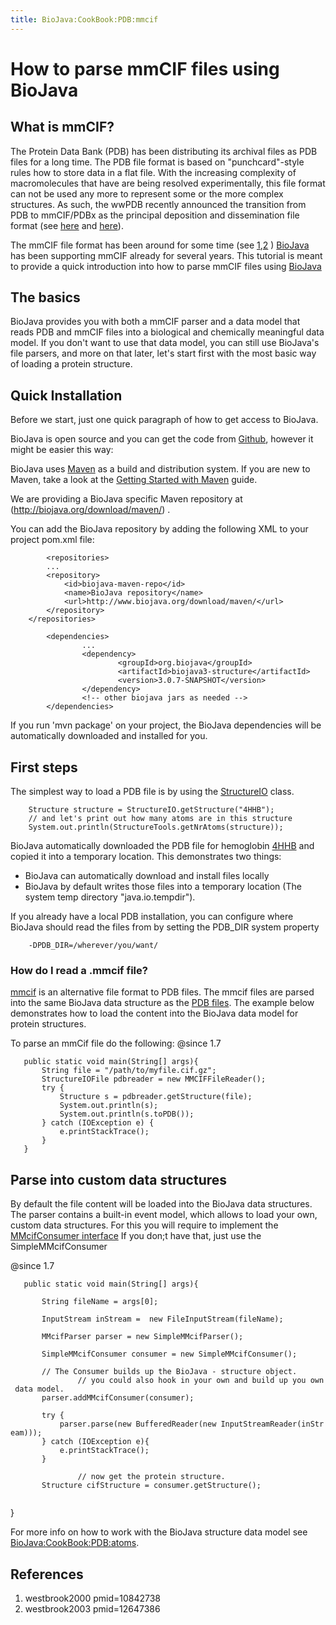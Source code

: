 ```yaml
---
title: BioJava:CookBook:PDB:mmcif
---
```


How to parse mmCIF files using BioJava
======================================

What is mmCIF?
--------------

The Protein Data Bank (PDB) has been distributing its archival files as
PDB files for a long time. The PDB file format is based on
"punchcard"-style rules how to store data in a flat file. With the
increasing complexity of macromolecules that have are being resolved
experimentally, this file format can not be used any more to represent
some or the more complex structures. As such, the wwPDB recently
announced the transition from PDB to mmCIF/PDBx as the principal
deposition and dissemination file format (see
[here](http://www.wwpdb.org/news/news_2013.html#22-May-2013) and
[here](http://wwpdb.org/workshop/wgroup.html)).

The mmCIF file format has been around for some time (see
[1](#westbrook2000 "wikilink"),[2](#westbrook2003 "wikilink") )
[BioJava](http://www.biojava.org) has been supporting mmCIF already for
several years. This tutorial is meant to provide a quick introduction
into how to parse mmCIF files using [BioJava](http://www.biojava.org)

The basics
----------

BioJava provides you with both a mmCIF parser and a data model that
reads PDB and mmCIF files into a biological and chemically meaningful
data model. If you don't want to use that data model, you can still use
BioJava's file parsers, and more on that later, let's start first with
the most basic way of loading a protein structure.

Quick Installation
------------------

Before we start, just one quick paragraph of how to get access to
BioJava.

BioJava is open source and you can get the code from
[Github](https://github.com/biojava/biojava), however it might be easier
this way:

BioJava uses [Maven](http://maven.apache.org/) as a build and
distribution system. If you are new to Maven, take a look at the
[Getting Started with
Maven](http://maven.apache.org/guides/getting-started/index.html) guide.

We are providing a BioJava specific Maven repository at
(http://biojava.org/download/maven/) .

You can add the BioJava repository by adding the following XML to your
project pom.xml file:

            <repositories>
            ...
            <repository>
                <id>biojava-maven-repo</id>
                <name>BioJava repository</name>
                <url>http://www.biojava.org/download/maven/</url>           
            </repository>
        </repositories>

            <dependencies>
                    ...
                    <dependency>
                            <groupId>org.biojava</groupId>
                            <artifactId>biojava3-structure</artifactId>
                            <version>3.0.7-SNAPSHOT</version>
                    </dependency>
                    <!-- other biojava jars as needed -->
            </dependencies>
        

If you run 'mvn package' on your project, the BioJava dependencies will
be automatically downloaded and installed for you.

First steps
-----------

The simplest way to load a PDB file is by using the
[StructureIO](http://www.biojava.org/docs/api/org/biojava3/structure/StructureIO.html)
class.

        Structure structure = StructureIO.getStructure("4HHB");
        // and let's print out how many atoms are in this structure
        System.out.println(StructureTools.getNrAtoms(structure));

BioJava automatically downloaded the PDB file for hemoglobin
[4HHB](http://www.rcsb.org/pdb/explore.do?structureId=4HHB) and copied
it into a temporary location. This demonstrates two things:

-   BioJava can automatically download and install files locally
-   BioJava by default writes those files into a temporary location (The
    system temp directory "java.io.tempdir").

If you already have a local PDB installation, you can configure where
BioJava should read the files from by setting the PDB\_DIR system
property

        -DPDB_DIR=/wherever/you/want/

### How do I read a .mmcif file?

[mmcif](http://ndbserver.rutgers.edu/mmcif/index.html) is an alternative
file format to PDB files. The mmcif files are parsed into the same
BioJava data structure as the [PDB
files](BioJava:CookBook:PDB:read "wikilink"). The example below
demonstrates how to load the content into the BioJava data model for
protein structures.

To parse an mmCif file do the following: <java> @since 1.7

`   public static void main(String[] args){`  
`       String file = "/path/to/myfile.cif.gz";`  
`       StructureIOFile pdbreader = new MMCIFFileReader();`  
`       try {`  
`           Structure s = pdbreader.getStructure(file);`  
`           System.out.println(s);`  
`           System.out.println(s.toPDB());`  
`       } catch (IOException e) {`  
`           e.printStackTrace();`  
`       }`  
`   }`

</java>

Parse into custom data structures
---------------------------------

By default the file content will be loaded into the BioJava data
structures. The parser contains a built-in event model, which allows to
load your own, custom data structures. For this you will require to
implement the [MMcifConsumer
interface](http://www.spice-3d.org/public-files/javadoc/biojava/org/biojava/bio/structure/io/mmcif/MMcifConsumer.html)
If you don;t have that, just use the SimpleMMcifConsumer

<java> @since 1.7

`   public static void main(String[] args){`

`       String fileName = args[0];`  
`       `  
`       InputStream inStream =  new FileInputStream(fileName);`  
`       `  
`       MMcifParser parser = new SimpleMMcifParser();`

`       SimpleMMcifConsumer consumer = new SimpleMMcifConsumer();`

`       // The Consumer builds up the BioJava - structure object.`  
`               // you could also hook in your own and build up you own data model.          `  
`       parser.addMMcifConsumer(consumer);`

`       try {`  
`           parser.parse(new BufferedReader(new InputStreamReader(inStream)));`  
`       } catch (IOException e){`  
`           e.printStackTrace();`  
`       }`

`               // now get the protein structure.`  
`       Structure cifStructure = consumer.getStructure();`  
`                     `

}

</java>

For more info on how to work with the BioJava structure data model see
<BioJava:CookBook:PDB:atoms>.

References
----------

<biblio>

1.  westbrook2000 pmid=10842738
2.  westbrook2003 pmid=12647386

</biblio>
